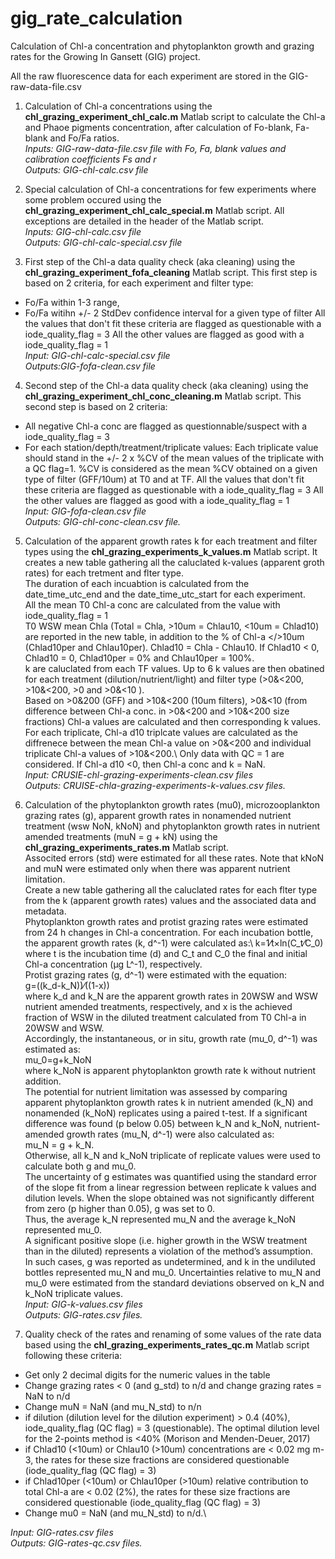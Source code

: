# gig_rate_calculation
Calculation of Chl-a concentration and phytoplankton growth and grazing rates for the Growing In Gansett (GIG) project.

All the raw fluorescence data for each experiment are stored in the GIG-raw-data-file.csv

1) Calculation of Chl-a concentrations using the **chl_grazing_experiment_chl_calc.m** Matlab script to calculate the Chl-a and Phaoe pigments concentration, after calculation of Fo-blank, Fa-blank and Fo/Fa ratios.\
*Inputs: GIG-raw-data-file.csv file with Fo, Fa, blank values and calibration coefficients Fs and r*\
*Outputs: GIG-chl-calc.csv file*

2) Special calculation of Chl-a concentrations for few experiments where some problem occured using the **chl_grazing_experiment_chl_calc_special.m** Matlab script. All exceptions are detailed in the header of the Matlab script.\
*Inputs: GIG-chl-calc.csv file*\
*Outputs: GIG-chl-calc-special.csv file*

3) First step of the Chl-a data quality check (aka cleaning) using the **chl_grazing_experiment_fofa_cleaning** Matlab script. This first step is based on 2 criteria, for each experiment and filter type:
  - Fo/Fa within 1-3 range,
  - Fo/Fa witihn +/- 2 StdDev confidence interval for a given type of filter
All the values that don't fit these criteria are flagged as questionable with a iode_quality_flag = 3
All the other values are flagged as good with a iode_quality_flag = 1\
*Input: GIG-chl-calc-special.csv file*\
*Outputs:GIG-fofa-clean.csv file*

4) Second step of the Chl-a data quality check (aka cleaning) using the **chl_grazing_experiment_chl_conc_cleaning.m** Matlab script. This second step is based on 2 criteria:
  - All negative Chl-a conc are flagged as questionnable/suspect with a iode_quality_flag = 3
  - For each station/depth/treatment/triplicate values:
Each triplicate value should stand in the +/- 2 x %CV of the mean values of the triplicate with a QC flag=1. %CV is considered as the mean %CV obtained on a given type of filter (GFF/10um) at T0 and at TF.
All the values that don't fit these criteria are flagged as questionable with a iode_quality_flag = 3
All the other values are flagged as good with a iode_quality_flag = 1\
*Input: GIG-fofa-clean.csv file*\
*Outputs: GIG-chl-conc-clean.csv file.*

5) Calculation of the apparent growth rates k for each treatment and filter types using the **chl_grazing_experiments_k_values.m** Matlab script.
It creates a new table gathering all the caluclated k-values (apparent groth rates) for each tretment and flter type.\
The duration of each incuabtion is calculated from the date_time_utc_end and the date_time_utc_start for each experiment.\
All the mean T0 Chl-a conc are calculated from the value with iode_quality_flag = 1\
T0 WSW mean Chla (Total = Chla, >10um = Chlau10, <10um = Chlad10) are reported in the new table, in addition to the % of Chl-a </>10um (Chlad10per and Chlau10per). Chlad10 = Chla - Chlau10. If Chlad10 < 0, Chlad10 = 0, Chlad10per = 0% and Chlau10per = 100%. \
k are caluclated from each TF values. Up to 6 k values are then obatined for each treatment (dilution/nutrient/light) and filter type (>0&<200, >10&<200, >0 and >0&<10 ).\
Based on >0&200 (GFF) and >10&<200 (10um filters), >0&<10 (from difference between Chl-a conc. in >0&<200 and >10&<200 size fractions) Chl-a values are calculated and then corresponding k values. For each triplicate, Chl-a d10 triplcate values are calculated as the diffrenece between the mean Chl-a value on >0&<200 and individual triplicate Chl-a values of >10&<200.\ 
Only data with QC = 1 are considered. If Chl-a d10 <0, then Chl-a conc and k = NaN.\
*Input: CRUSIE-chl-grazing-experiments-clean.csv files*\
*Outputs: CRUISE-chla-grazing-experiments-k-values.csv files.*

6) Calculation of the phytoplankton growth rates (mu0), microzooplankton grazing rates (g), apparent growth rates in nonamended nutrient treatment (wsw NoN, kNoN) and phytoplankton growth rates in nutrient amended treatments (muN = g + kN) using the **chl_grazing_experiments_rates.m** Matlab script.\
Associted errors (std) were estimated for all these rates. Note that kNoN and muN were estimated only when there was apparent nutrient limitation.\
Create a new table gathering all the caluclated rates for each flter type from the k (apparent growth rates) values and the associated data and metadata.\
Phytoplankton growth rates and protist grazing rates were estimated from 24 h changes in Chl-a concentration. For each incubation bottle, the apparent growth rates (k, d^-1) were calculated as:\ 
k=1⁄t×ln(C_t⁄C_0) \
where t is the incubation time (d) and C_t and C_0 the final and initial Chl-a concentration (µg L^-1), respectively.\
Protist grazing rates (g, d^-1) were estimated with the equation:\
g=((k_d-k_N))⁄((1-x))\
where k_d and k_N are the apparent growth rates in 20WSW and WSW nutrient amended treatments, respectively, and x is the achieved fraction of WSW in the diluted treatment calculated from T0 Chl-a in 20WSW and WSW. \
Accordingly, the instantaneous, or in situ, growth rate (mu_0, d^-1) was estimated as:\
mu_0=g+k_NoN\
where k_NoN is apparent phytoplankton growth rate k without nutrient addition.\
The potential for nutrient limitation was assessed by comparing apparent phytoplankton growth rates k in nutrient amended (k_N) and nonamended (k_NoN) replicates using a paired t-test. If a significant difference was found (p below 0.05) between k_N and k_NoN, nutrient-amended growth rates (mu_N, d^-1) were also calculated as:\
mu_N = g + k_N. \
Otherwise, all k_N and k_NoN triplicate of replicate values were used to calculate both g and mu_0.\
The uncertainty of g estimates was quantified using the standard error of the slope fit from a linear regression between replicate k values and dilution levels. When the slope obtained was not significantly different from zero (p higher than 0.05), g was set to 0. \
Thus, the average k_N represented mu_N and the average k_NoN represented mu_0. \
A significant positive slope (i.e. higher growth in the WSW treatment than in the diluted) represents a violation of the method’s assumption. \
In such cases, g was reported as undetermined, and k in the undiluted bottles represented mu_N and mu_0. Uncertainties relative to mu_N and mu_0 were estimated from the standard deviations observed on k_N and k_NoN triplicate values.\
*Input: GIG-k-values.csv files*\
*Outputs: GIG-rates.csv files.*

7) Quality check of the rates and renaming of some values of the rate data based using the **chl_grazing_experiments_rates_qc.m** Matlab script following these criteria:
  - Get only 2 decimal digits for the numeric values in the table
  - Change grazing rates < 0 (and g_std) to n/d and change grazing rates = NaN to n/d
  - Change muN = NaN (and mu_N_std) to n/n
  - if dilution (dilution level for the dilution experiment) > 0.4 (40%), iode_quality_flag (QC flag) = 3 (questionable). The optimal dilution level for the 2-points method is <40% (Morison and Menden-Deuer, 2017)
  - if Chlad10 (<10um) or Chlau10 (>10um) concentrations are < 0.02 mg m-3, the rates for these size fractions are considered questionable (iode_quality_flag (QC flag) = 3)
  - if Chlad10per (<10um) or Chlau10per (>10um) relative contribution to total Chl-a are < 0.02 (2%), the rates for these size fractions are considered questionable (iode_quality_flag (QC flag) = 3)
  - Change mu0 = NaN (and mu_N_std) to n/d.\

*Input: GIG-rates.csv files*\
*Outputs: GIG-rates-qc.csv files.*
